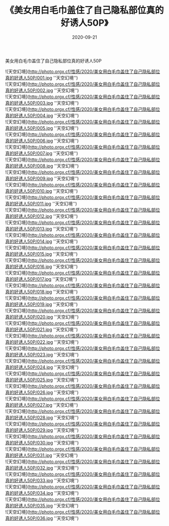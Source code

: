 ﻿---
layout: post
title:  《美女用白毛巾盖住了自己隐私部位真的好诱人50P》
date:   2020-09-21
img: http://photo.orgx.cf/性感/2020/美女用白毛巾盖住了自己隐私部位真的好诱人50P/000.jpg
categories: [美女, 性感, 泳衣]
---

美女用白毛巾盖住了自己隐私部位真的好诱人50P



![天空幻境](http://photo.orgx.cf/性感/2020/美女用白毛巾盖住了自己隐私部位真的好诱人50P/001.jpg ''天空幻境'') <br>
![天空幻境](http://photo.orgx.cf/性感/2020/美女用白毛巾盖住了自己隐私部位真的好诱人50P/002.jpg ''天空幻境'') <br>
![天空幻境](http://photo.orgx.cf/性感/2020/美女用白毛巾盖住了自己隐私部位真的好诱人50P/003.jpg ''天空幻境'') <br>
![天空幻境](http://photo.orgx.cf/性感/2020/美女用白毛巾盖住了自己隐私部位真的好诱人50P/004.jpg ''天空幻境'') <br>
![天空幻境](http://photo.orgx.cf/性感/2020/美女用白毛巾盖住了自己隐私部位真的好诱人50P/005.jpg ''天空幻境'') <br>
![天空幻境](http://photo.orgx.cf/性感/2020/美女用白毛巾盖住了自己隐私部位真的好诱人50P/006.jpg ''天空幻境'') <br>
![天空幻境](http://photo.orgx.cf/性感/2020/美女用白毛巾盖住了自己隐私部位真的好诱人50P/007.jpg ''天空幻境'') <br>
![天空幻境](http://photo.orgx.cf/性感/2020/美女用白毛巾盖住了自己隐私部位真的好诱人50P/008.jpg ''天空幻境'') <br>
![天空幻境](http://photo.orgx.cf/性感/2020/美女用白毛巾盖住了自己隐私部位真的好诱人50P/009.jpg ''天空幻境'') <br>
![天空幻境](http://photo.orgx.cf/性感/2020/美女用白毛巾盖住了自己隐私部位真的好诱人50P/010.jpg ''天空幻境'') <br>
![天空幻境](http://photo.orgx.cf/性感/2020/美女用白毛巾盖住了自己隐私部位真的好诱人50P/011.jpg ''天空幻境'') <br>
![天空幻境](http://photo.orgx.cf/性感/2020/美女用白毛巾盖住了自己隐私部位真的好诱人50P/012.jpg ''天空幻境'') <br>
![天空幻境](http://photo.orgx.cf/性感/2020/美女用白毛巾盖住了自己隐私部位真的好诱人50P/013.jpg ''天空幻境'') <br>
![天空幻境](http://photo.orgx.cf/性感/2020/美女用白毛巾盖住了自己隐私部位真的好诱人50P/014.jpg ''天空幻境'') <br>
![天空幻境](http://photo.orgx.cf/性感/2020/美女用白毛巾盖住了自己隐私部位真的好诱人50P/015.jpg ''天空幻境'') <br>
![天空幻境](http://photo.orgx.cf/性感/2020/美女用白毛巾盖住了自己隐私部位真的好诱人50P/016.jpg ''天空幻境'') <br>
![天空幻境](http://photo.orgx.cf/性感/2020/美女用白毛巾盖住了自己隐私部位真的好诱人50P/017.jpg ''天空幻境'') <br>
![天空幻境](http://photo.orgx.cf/性感/2020/美女用白毛巾盖住了自己隐私部位真的好诱人50P/018.jpg ''天空幻境'') <br>
![天空幻境](http://photo.orgx.cf/性感/2020/美女用白毛巾盖住了自己隐私部位真的好诱人50P/019.jpg ''天空幻境'') <br>
![天空幻境](http://photo.orgx.cf/性感/2020/美女用白毛巾盖住了自己隐私部位真的好诱人50P/020.jpg ''天空幻境'') <br>
![天空幻境](http://photo.orgx.cf/性感/2020/美女用白毛巾盖住了自己隐私部位真的好诱人50P/021.jpg ''天空幻境'') <br>
![天空幻境](http://photo.orgx.cf/性感/2020/美女用白毛巾盖住了自己隐私部位真的好诱人50P/022.jpg ''天空幻境'') <br>
![天空幻境](http://photo.orgx.cf/性感/2020/美女用白毛巾盖住了自己隐私部位真的好诱人50P/023.jpg ''天空幻境'') <br>
![天空幻境](http://photo.orgx.cf/性感/2020/美女用白毛巾盖住了自己隐私部位真的好诱人50P/024.jpg ''天空幻境'') <br>
![天空幻境](http://photo.orgx.cf/性感/2020/美女用白毛巾盖住了自己隐私部位真的好诱人50P/025.jpg ''天空幻境'') <br>
![天空幻境](http://photo.orgx.cf/性感/2020/美女用白毛巾盖住了自己隐私部位真的好诱人50P/026.jpg ''天空幻境'') <br>
![天空幻境](http://photo.orgx.cf/性感/2020/美女用白毛巾盖住了自己隐私部位真的好诱人50P/027.jpg ''天空幻境'') <br>
![天空幻境](http://photo.orgx.cf/性感/2020/美女用白毛巾盖住了自己隐私部位真的好诱人50P/028.jpg ''天空幻境'') <br>
![天空幻境](http://photo.orgx.cf/性感/2020/美女用白毛巾盖住了自己隐私部位真的好诱人50P/029.jpg ''天空幻境'') <br>
![天空幻境](http://photo.orgx.cf/性感/2020/美女用白毛巾盖住了自己隐私部位真的好诱人50P/030.jpg ''天空幻境'') <br>
![天空幻境](http://photo.orgx.cf/性感/2020/美女用白毛巾盖住了自己隐私部位真的好诱人50P/031.jpg ''天空幻境'') <br>
![天空幻境](http://photo.orgx.cf/性感/2020/美女用白毛巾盖住了自己隐私部位真的好诱人50P/032.jpg ''天空幻境'') <br>
![天空幻境](http://photo.orgx.cf/性感/2020/美女用白毛巾盖住了自己隐私部位真的好诱人50P/033.jpg ''天空幻境'') <br>
![天空幻境](http://photo.orgx.cf/性感/2020/美女用白毛巾盖住了自己隐私部位真的好诱人50P/034.jpg ''天空幻境'') <br>
![天空幻境](http://photo.orgx.cf/性感/2020/美女用白毛巾盖住了自己隐私部位真的好诱人50P/035.jpg ''天空幻境'') <br>
![天空幻境](http://photo.orgx.cf/性感/2020/美女用白毛巾盖住了自己隐私部位真的好诱人50P/036.jpg ''天空幻境'') <br>
